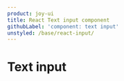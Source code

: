 ```yaml
---
product: joy-ui
title: React Text input component
githubLabel: 'component: text input'
unstyled: /base/react-input/
---
```


# Text input
